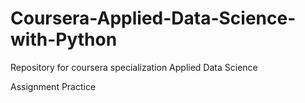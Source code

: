 # Coursera-Applied-Data-Science-with-Python

Repository for coursera specialization Applied Data Science

Assignment Practice

